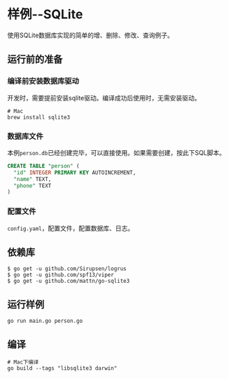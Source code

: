 样例--SQLite
============

使用SQLite数据库实现的简单的增、删除、修改、查询例子。

## 运行前的准备

### 编译前安装数据库驱动

开发时，需要提前安装sqlite驱动。编译成功后使用时，无需安装驱动。

```
# Mac
brew install sqlite3
```

### 数据库文件

本例`person.db`已经创建完毕，可以直接使用。如果需要创建，按此下SQL脚本。

```sql
CREATE TABLE "person" (
  "id" INTEGER PRIMARY KEY AUTOINCREMENT,
  "name" TEXT,
  "phone" TEXT
)
```

### 配置文件

`config.yaml`，配置文件，配置数据库、日志。

## 依赖库

```shell
$ go get -u github.com/Sirupsen/logrus
$ go get -u github.com/spf13/viper
$ go get -u github.com/mattn/go-sqlite3
```

## 运行样例

```
go run main.go person.go
```

## 编译

```
# Mac下编译
go build --tags "libsqlite3 darwin"
```
